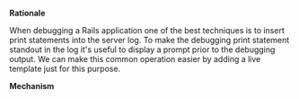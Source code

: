 **Rationale**

When debugging a Rails application one of the best techniques is to insert print statements into the server log. To make the debugging print statement standout in the log it's useful to display a prompt prior to the debugging output. We can make this common operation easier by adding a live template just for this purpose.

**Mechanism**

